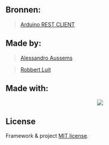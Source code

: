 ## Bronnen:

   > [Arduino REST CLIENT](https://github.com/arduino-libraries/UnoWiFi-Developer-Edition-Lib/blob/master/examples/RestClient/RestClient.ino)


## Made by: 

   > [Alessandro Aussems](https://github.com/AlessandroAussems)
       
   > [Robbert Luit](http://github.com/RobLui)

## Made with:

<p align="center"><img src="https://laravel.com/assets/img/components/logo-laravel.svg"></p>

## License

Framework & project [MIT license](http://opensource.org/licenses/MIT).
